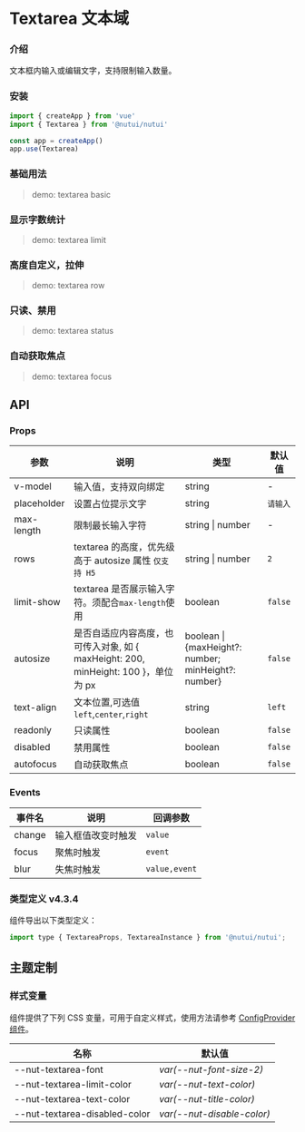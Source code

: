 # Textarea 文本域

### 介绍

文本框内输入或编辑文字，支持限制输入数量。

### 安装

```js
import { createApp } from 'vue'
import { Textarea } from '@nutui/nutui'

const app = createApp()
app.use(Textarea)
```

### 基础用法

> demo: textarea basic

### 显示字数统计

> demo: textarea limit

### 高度自定义，拉伸

> demo: textarea row

### 只读、禁用

> demo: textarea status

### 自动获取焦点

> demo: textarea focus

## API

### Props

| 参数 | 说明 | 类型 | 默认值 |
| --- | --- | --- | --- |
| v-model | 输入值，支持双向绑定 | string | - |
| placeholder | 设置占位提示文字 | string | `请输入` |
| max-length | 限制最长输入字符 | string \| number | - |
| rows | textarea 的高度，优先级高于 autosize 属性 `仅支持 H5` | string \| number | `2` |
| limit-show | textarea 是否展示输入字符。须配合`max-length`使用 | boolean | `false` |
| autosize | 是否自适应内容高度，也可传入对象, 如 { maxHeight: 200, minHeight: 100 }，单位为 px | boolean \| {maxHeight?: number; minHeight?: number} | `false` |
| text-align | 文本位置,可选值`left`,`center`,`right` | string | `left` |
| readonly | 只读属性 | boolean | `false` |
| disabled | 禁用属性 | boolean | `false` |
| autofocus | 自动获取焦点 | boolean | `false` |

### Events

| 事件名 | 说明 | 回调参数 |
| --- | --- | --- |
| change | 输入框值改变时触发 | `value` |
| focus | 聚焦时触发 | `event` |
| blur | 失焦时触发 | `value,event` |

### 类型定义 v4.3.4

组件导出以下类型定义：

```js
import type { TextareaProps, TextareaInstance } from '@nutui/nutui';
```

## 主题定制

### 样式变量

组件提供了下列 CSS 变量，可用于自定义样式，使用方法请参考 [ConfigProvider 组件](#/zh-CN/component/configprovider)。

| 名称 | 默认值 |
| --- | --- |
| --nut-textarea-font | _var(--nut-font-size-2)_ |
| --nut-textarea-limit-color | _var(--nut-text-color)_ |
| --nut-textarea-text-color | _var(--nut-title-color)_ |
| --nut-textarea-disabled-color | _var(--nut-disable-color)_ |
